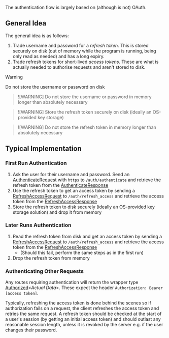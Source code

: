 The authentication flow is largely based on (although is not) OAuth.

## General Idea
The general idea is as follows:
1. Trade username and password for a *refresh token*. This is stored securely on disk (out of memory while the program is running, being only read as needed) and has a long expiry.
2. Trade refresh tokens for short-lived *access tokens*. These are what is actually needed to authorise requests and aren't stored to disk.

> [!WARNING]
> Do not store the username or password on disk


> ![WARNING]
> Do not store the username or password in memory longer than absolutely necessary


> ![WARNING]
> Store the refresh token securely on disk (ideally an OS-provided key storage)


> ![WARNING]
> Do not store the refresh token in memory longer than absolutely necessary

## Typical Implementation
### First Run Authentication
1. Ask the user for their username and password. Send an [AuthenticateRequest](../generated/routes/auth/authenticate/AuthenticateRequest.md) with `https` to `/auth/authenticate` and retrieve the refresh token from the [AuthenticateResponse](../generated/routes/auth/authenticate/AuthenticateResponse.md)
2. Use the refresh token to get an access token by sending a [RefreshAccessRequest](../generated/routes/auth/refresh_access/RefreshAccessRequest.md) to `/auth/refresh_access` and retrieve the access token from the [RefreshAccessResponse](../generated/routes/auth/refresh_access/RefreshAccessResponse.md)
3. Store the refresh token to disk securely (ideally an OS-provided key storage solution) and drop it from memory

### Later Runs Authentication
1. Read the refresh token from disk and get an access token by sending a [RefreshAccessRequest](../generated/routes/auth/refresh_access/RefreshAccessRequest.md) to `/auth/refresh_access` and retrieve the access token from the [RefreshAccessResponse](../generated/routes/auth/refresh_access/RefreshAccessResponse.md)
	- (Should this fail, perform the same steps as in the first run)
2. Drop the refresh token from memory

### Authenticating Other Requests
Any routes requiring authentication will return the wrapper type [Authorized](../generated/auth/Authorized.md)<*Actual Data*>. These expect the header `Authorization: Bearer [access token]`. 

Typically, refreshing the access token is done behind the scenes so if authorization fails on a request, the client refreshes the access token and retries the same request. A refresh token should be checked at the start of a user's session (by getting an initial access token) and should outlast any reasonable session length, unless it is revoked by the server e.g. if the user changes their password.
